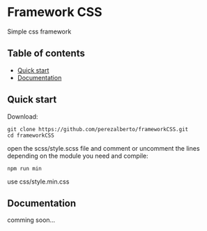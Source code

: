 # Framework CSS

Simple css framework

## Table of contents

- [Quick start](#quick-start)
- [Documentation](#documentation)

## Quick start
Download:
```
git clone https://github.com/perezalberto/frameworkCSS.git
cd frameworkCSS
```
open the scss/style.scss file and comment or uncomment the lines depending on the module you need
and compile:
```
npm run min
```
use css/style.min.css

## Documentation
comming soon...
